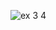 ![ex 3 4](https://github.com/65030034/03376836-OOP-2566-Lab-03/assets/144875017/6dbabcd5-8c4e-4843-a612-3dbb0371bc96)
